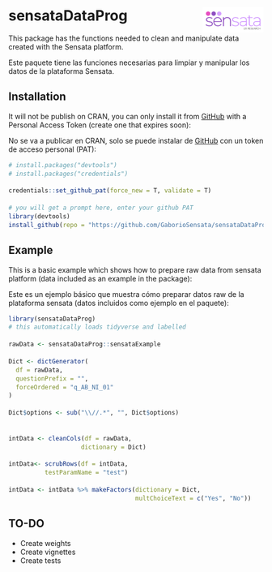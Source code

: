 
<!-- README.md is generated from README.Rmd. Please edit that file -->

# sensataDataProg <img src="man/figures/sensata_logo_white.png" align="right" width="120" />

<!-- badges: start -->
<!-- badges: end -->

This package has the functions needed to clean and manipulate data
created with the Sensata platform.

Este paquete tiene las funciones necesarias para limpiar y manipular los
datos de la plataforma Sensata.

## Installation

It will not be publish on CRAN, you can only install it from
[GitHub](https://github.com/) with a Personal Access Token (create one
that expires soon):

No se va a publicar en CRAN, solo se puede instalar de
[GitHub](https://github.com/) con un token de acceso personal (PAT):

``` r
# install.packages("devtools")
# install.packages("credentials")

credentials::set_github_pat(force_new = T, validate = T)

# you will get a prompt here, enter your github PAT
library(devtools)
install_github(repo = "https://github.com/GaborioSensata/sensataDataProg", ref = "main", auth_token = github_pat())
```

## Example

This is a basic example which shows how to prepare raw data from sensata
platform (data included as an example in the package):

Este es un ejemplo básico que muestra cómo preparar datos raw de la
plataforma sensata (datos incluidos como ejemplo en el paquete):

``` r
library(sensataDataProg)
# this automatically loads tidyverse and labelled

rawData <- sensataDataProg::sensataExample

Dict <- dictGenerator(
  df = rawData,
  questionPrefix = "",
  forceOrdered = "q_AB_NI_01"
)

Dict$options <- sub("\\//.*", "", Dict$options)


intData <- cleanCols(df = rawData,
                    dictionary = Dict)

intData<- scrubRows(df = intData,
          testParamName = "test")

intData <- intData %>% makeFactors(dictionary = Dict,
                                   multChoiceText = c("Yes", "No"))
```

## TO-DO

-   Create weights
-   Create vignettes
-   Create tests
